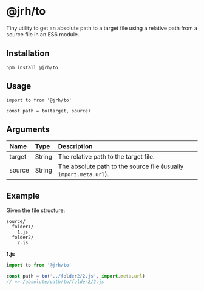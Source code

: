# @jrh/to

Tiny utility to get an absolute path to a target file using a relative path from a source file in an ES6 module.

## Installation

`npm install @jrh/to`

## Usage

```
import to from '@jrh/to'

const path = to(target, source)
```

## Arguments

| Name | Type | Description |
| :-- | :-- | :-- |
| target | String | The relative path to the target file. |
| source | String | The absolute path to the source file (usually `import.meta.url`). |

## Example

Given the file structure:

```
source/
  folder1/
    1.js
  folder2/
    2.js
```

**1.js**
```javascript
import to from '@jrh/to'

const path = to('../folder2/2.js', import.meta.url)
// => /absolute/path/to/folder2/2.js
```
